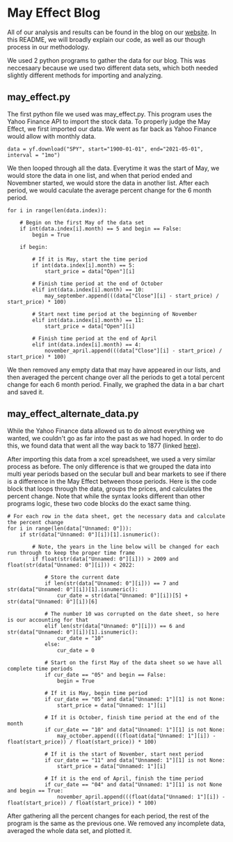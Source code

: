 # May Effect Blog 

All of our analysis and results can be found in the blog on our [website](https://extremistanresearch.com). In this README, we will  broadly explain our code, as   well as our though process in our methodology. 
  
We used 2 python programs to gather the  data for our blog. This was neccesaary because we used two different data sets, which both needed slightly different       methods for importing and analyzing.


## may_effect.py

The first python file we used was may_effect.py. This program uses the Yahoo Finance API to import the stock data. To properly judge the May Effect, we first       imported our data. We went as far back as Yahoo Finance would allow with monthly data.
  
`data = yf.download("SPY", start="1900-01-01", end="2021-05-01", interval = "1mo")`
  
We then looped through all the data. Everytime it was the start of May, we would store the data in one list, and when that period ended and Novembner started, we would store the data in another list. After each period, we would caculate the average percent change for the 6 month period. 
```
for i in range(len(data.index)):

    # Begin on the first May of the data set
    if int(data.index[i].month) == 5 and begin == False:
        begin = True

    if begin:

        # If it is May, start the time period
        if int(data.index[i].month) == 5:
            start_price = data["Open"][i]

        # Finish time period at the end of October
        elif int(data.index[i].month) == 10:
            may_september.append(((data["Close"][i] - start_price) / start_price) * 100)

        # Start next time period at the beginning of November
        elif int(data.index[i].month) == 11:
            start_price = data["Open"][i]

        # Finish time period at the end of April
        elif int(data.index[i].month) == 4:
            november_april.append(((data["Close"][i] - start_price) / start_price) * 100)
```
We then removed any empty data that may have appeared in our lists, and then averaged the percent change over all the periods to get a total percent change for each 6 month period. Finally, we graphed the data in a bar chart and saved it.


## may_effect_alternate_data.py

While the Yahoo Finance data allowed us to do almost everything we wanted, we couldn't go as far into the past as we had hoped. In order to do this, we found data that went all the way back to 1877 (linked [here](http://www.econ.yale.edu/~shiller/data.htm)). 

After importing this data from a xcel spreadsheet, we used a very similar process as before. The only difference is that we grouped the data into multi year periods based on the secular bull and bear markets to see if there is a difference in the May Effect between those periods. Here is the code block that loops through the data, groups the prices, and calculates the percent change. Note that while the syntax looks different than other programs logic, these two code blocks do the exact same thing.
```
# For each row in the data sheet, get the necessary data and calculate the percent change
for i in range(len(data["Unnamed: 0"])):
    if str(data["Unnamed: 0"][i])[1].isnumeric():

        # Note, the years in the line below will be changed for each run through to keep the proper time frame
        if float(str(data["Unnamed: 0"][i])) > 2009 and float(str(data["Unnamed: 0"][i])) < 2022:

            # Store the current date
            if len(str(data["Unnamed: 0"][i])) == 7 and str(data["Unnamed: 0"][i])[1].isnumeric():
                cur_date = str(data["Unnamed: 0"][i])[5] + str(data["Unnamed: 0"][i])[6]

            # The number 10 was corrupted on the date sheet, so here is our accounting for that
            elif len(str(data["Unnamed: 0"][i])) == 6 and str(data["Unnamed: 0"][i])[1].isnumeric():
                cur_date = "10"
            else:
                cur_date = 0

            # Start on the first May of the data sheet so we have all complete time periods
            if cur_date == "05" and begin == False:
                begin = True

            # If it is May, begin time period
            if cur_date == "05" and data["Unnamed: 1"][1] is not None:
                start_price = data["Unnamed: 1"][i]

            # If it is October, finish time period at the end of the month
            if cur_date == "10" and data["Unnamed: 1"][1] is not None:
                may_october.append(((float(data["Unnamed: 1"][i]) - float(start_price)) / float(start_price)) * 100)

            # If it is the start of November, start next period
            if cur_date == "11" and data["Unnamed: 1"][1] is not None:
                start_price = data["Unnamed: 1"][i]

            # If it is the end of April, finish the time period
            if cur_date == "04" and data["Unnamed: 1"][1] is not None and begin == True:
                november_april.append(((float(data["Unnamed: 1"][i]) - float(start_price)) / float(start_price)) * 100)
```

After gathering all the percent changes for each period, the rest of the program is the same as the previous one. We removed any incomplete data, averaged the whole data set, and plotted it.

  



